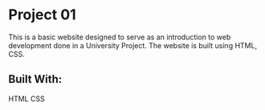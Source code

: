 # Project 01

This is a basic website designed to serve as an introduction to web development done in a University Project. The website is built using HTML, CSS.

## Built With:

HTML
CSS
